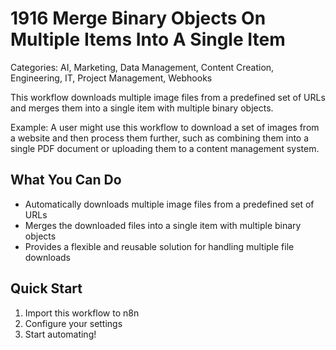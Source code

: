 # 1916 Merge Binary Objects On Multiple Items Into A Single Item

Categories: AI, Marketing, Data Management, Content Creation, Engineering, IT, Project Management, Webhooks

This workflow downloads multiple image files from a predefined set of URLs and merges them into a single item with multiple binary objects.

Example: A user might use this workflow to download a set of images from a website and then process them further, such as combining them into a single PDF document or uploading them to a content management system.

## What You Can Do
- Automatically downloads multiple image files from a predefined set of URLs
- Merges the downloaded files into a single item with multiple binary objects
- Provides a flexible and reusable solution for handling multiple file downloads

## Quick Start
1. Import this workflow to n8n
2. Configure your settings
3. Start automating!


